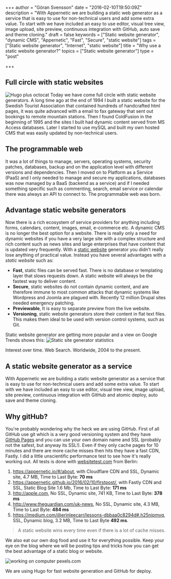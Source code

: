 +++
author = "Göran Svensson"
date = "2016-02-10T19:50:09Z"
description = "With Appernetic we are building a static web generator as a service that is easy to use for non-technical users and add some extra value. To start with we have included an easy to use editor, visual tree view, image upload, site preview, continuous integration with GitHub, auto save and theme cloning."
draft = false
keywords = ["Static website generator", "dynamic CMS", "Appernetic", "Fast", "Secure", "static website"]
tags = ["Static website generator", "Internet", "static website"]
title = "Why use a static website generator?"
topics = ["Static website generator"]
type = "post"

+++
## Full circle with static websites
![Hugo plus octocat][1]
Today we have come full circle with static website generators. A long time ago at the end of 1994 I built a static website for the Swedish Tourist Association that contained hundreds of handcrafted html pages, it was quite advanced with a email to fax gateway that sent out bookings to remote mountain stations. Then I found ColdFusion in the beginning of 1995 and the sites I built had dynamic content served from MS Access databases. Later I started to use mySQL and built my own hosted CMS that was easily updated by non-technical users. 

## The programmable web
It was a lot of things to manage, servers, operating systems, security patches, databases, backup and on the application level with different versions and dependencies. Then I moved on to Platform as a Service (PaaS) and I only needed to manage and secure my applications, databases was now managed by a BaaS (backend as a service) and if I needed something specific such as commenting, search, email service or calendar there was always an API to connect to. The programmable web was born. 

## Advantage static website generators
Now there is a rich ecosystem of service providers for anything including forms, calendars, content, images, email, e-commerce etc. A dynamic CMS is no longer the best option for a website. There is really only a need for dynamic websites if you have a very large site with a complex structure and rich content such as news sites and large enterprises that have content that is updated very frequently. With a [static website][2] generator you didn’t really lose anything of practical value. Instead you have several advantages with a *static website* such as:

 - **Fast**, static files can be served fast. There is no database or templating layer that slows requests down. A static website will always be the fastest way to deliver content.
 - **Secure**, static websites do not contain dynamic content, and are therefore immune to most common attacks that dynamic systems like Wordpress and Joomla are plagued with.  Recently 12 million Drupal sites needed emergency patching.
 - **Previewable**, It is easy to separate preview from the live website.
 - **Versioning**, static website generators store their content in flat text files. This makes them ideal to be used with version control systems, such as Git. 

Static website generator are getting more popular and a view on Google Trends shows this:
 ![Static site generator statistics][3]

Interest over time. Web Search. Worldwide, 2004 to the present.

## A static website generator as a service
With Appernetic we are building a static website generator as a service that is easy to use for non-technical users and add some extra value. To start with we have included an easy to use editor, visual tree view, image upload, site preview, continuous integration with GitHub and atomic deploy, auto save and theme cloning. 

## Why gitHub?
You're probably wondering why the heck we are using GitHub. First of all GitHub use git which is a very good versioning system and they have [GitHub Pages][4] and you can use your own domain name and SSL (probably not the safest, but anyway its SSL!). Even if they only cache pages for 10 minutes and there are more cache misses then hits they have a fast CDN, Fastly.  I did a little unscientific performance test to see how it's really working out. All tests is done with [websitetest.com][5] from Berlin:

1. https://appernetic.io/#/about, with Cloudflare CDN and SSL, Dynamic site, 4.7 MB, Time to Last Byte: **70 ms**
2. https://appernetic.github.io/2016/02/10/firstpost/, with Fastly CDN and SSL, Static Blog Site 1.6 Mb, Time to Last Byte: **171 ms**
3. http://apple.com, No SSL, Dynamic site, 741 KB, Time to Last Byte: **378 ms**
4. http://www.theguardian.com/uk-news,  No SSL, Dynamic site, 4.3 MB, Time to Last Byte: **484 ms**
5. https://medium.com/@erinleecarr/lessons-dbbaa0c8294d#.h25nipmyq, SSL, Dynamic blog, 3.2 MB, Time to Last Byte **492 ms**.

> A static website wins every time even if there is a lot of cache misses.

We also eat our own dog food and use it for everything possible. Keep your eye on the blog where we will be posting tips and tricks how you can get the best advantage of a static blog or website.

![working on computer pexels.com][6]

We are using Hugo for fast website generation and GitHub for deploy. 


  [1]: https://res.cloudinary.com/appernetic/v1457306076/y8ylaazm8pet3nwpbffq
  [2]: https://appernetic.io
  [3]: https://res.cloudinary.com/appernetic/v1457306147/xm8rkllrfgr8xlznehix
  [4]: https://pages.github.com/
  [5]: http://websitetest.com/
  [6]: https://res.cloudinary.com/appernetic/v1457306218/e3v66ludnvfweghdb91d
